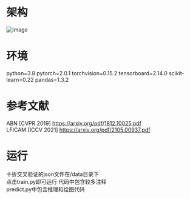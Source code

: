 # 架构

![image](https://github.com/MTVLab/ConvNext_CAM/blob/main/CAM.png)

# 环境
python=3.8 pytorch=2.0.1 torchvision=0.15.2 tensorboard=2.14.0 scikit-learn=0.22 pandas=1.3.2

# 参考文献
ABN [CVPR 2019] https://arxiv.org/pdf/1812.10025.pdf  
LFICAM [ICCV 2021] https://arxiv.org/pdf/2105.00937.pdf  

# 运行
十折交叉验证的json文件在/data目录下   
点击train.py即可运行 代码中包含较多注释  
predict.py中包含推理和绘图代码

